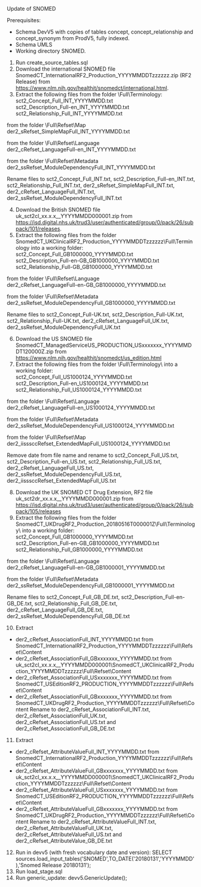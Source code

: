 Update of SNOMED

Prerequisites:
- Schema DevV5 with copies of tables concept, concept_relationship and concept_synonym from ProdV5, fully indexed. 
- Schema UMLS
- Working directory SNOMED.

1. Run create_source_tables.sql
2. Download the international SNOMED file SnomedCT_InternationalRF2_Production_YYYYMMDDTzzzzzz.zip (RF2 Release) from https://www.nlm.nih.gov/healthit/snomedct/international.html.
3. Extract the following files from the folder \Full\Terminology:  
sct2_Concept_Full_INT_YYYYMMDD.txt  
sct2_Description_Full-en_INT_YYYYMMDD.txt  
sct2_Relationship_Full_INT_YYYYMMDD.txt  

from the folder \Full\Refset\Map  
der2_sRefset_SimpleMapFull_INT_YYYYMMDD.txt

from the folder \Full\Refset\Language  
der2_cRefset_LanguageFull-en_INT_YYYYMMDD.txt

from the folder \Full\Refset\Metadata  
der2_ssRefset_ModuleDependencyFull_INT_YYYYMMDD.txt

Rename files to sct2_Concept_Full_INT.txt, sct2_Description_Full-en_INT.txt, sct2_Relationship_Full_INT.txt, der2_sRefset_SimpleMapFull_INT.txt, der2_cRefset_LanguageFull_INT.txt, der2_ssRefset_ModuleDependencyFull_INT.txt

4. Download the British SNOMED file uk_sct2cl_xx.x.x__YYYYMMDD000001.zip from https://isd.digital.nhs.uk/trud3/user/authenticated/group/0/pack/26/subpack/101/releases.
5. Extract the following files from the folder SnomedCT_UKClinicalRF2_Production_YYYYMMDDTzzzzzz\Full\Terminology into a working folder:  
sct2_Concept_Full_GB1000000_YYYYMMDD.txt  
sct2_Description_Full-en-GB_GB1000000_YYYYMMDD.txt  
sct2_Relationship_Full-GB_GB1000000_YYYYMMDD.txt  

from the folder \Full\Refset\Language  
der2_cRefset_LanguageFull-en-GB_GB1000000_YYYYMMDD.txt

from the folder \Full\Refset\Metadata  
der2_ssRefset_ModuleDependencyFull_GB1000000_YYYYMMDD.txt

Rename files to sct2_Concept_Full-UK.txt, sct2_Description_Full-UK.txt, sct2_Relationship_Full-UK.txt, der2_cRefset_LanguageFull_UK.txt, der2_ssRefset_ModuleDependencyFull_UK.txt

6. Download the US SNOMED file SnomedCT_ManagedServiceUS_PRODUCTION_USxxxxxxx_YYYYMMDDT120000Z.zip from https://www.nlm.nih.gov/healthit/snomedct/us_edition.html
7. Extract the following files from the folder \Full\Terminology\ into a working folder:  
sct2_Concept_Full_US1000124_YYYYMMDD.txt  
sct2_Description_Full-en_US1000124_YYYYMMDD.txt  
sct2_Relationship_Full_US1000124_YYYYMMDD.txt  

from the folder \Full\Refset\Language  
der2_cRefset_LanguageFull-en_US1000124_YYYYMMDD.txt

from the folder \Full\Refset\Metadata  
der2_ssRefset_ModuleDependencyFull_US1000124_YYYYMMDD.txt

from the folder \Full\Refset\Map  
der2_iisssccRefset_ExtendedMapFull_US1000124_YYYYMMDD.txt

Remove date from file name and rename to sct2_Concept_Full_US.txt, sct2_Description_Full-en_US.txt, sct2_Relationship_Full_US.txt, der2_cRefset_LanguageFull_US.txt, der2_ssRefset_ModuleDependencyFull_US.txt, der2_iisssccRefset_ExtendedMapFull_US.txt

8. Download the UK SNOMED CT Drug Extension, RF2 file uk_sct2dr_xx.x.x__YYYYMMDD000001.zip from https://isd.digital.nhs.uk/trud3/user/authenticated/group/0/pack/26/subpack/105/releases
9. Extract the following files from the folder SnomedCT_UKDrugRF2_Production_20180516T000001Z\Full\Terminology\ into a working folder:  
sct2_Concept_Full_GB1000000_YYYYMMDD.txt  
sct2_Description_Full-en-GB_GB1000000_YYYYMMDD.txt  
sct2_Relationship_Full_GB1000000_YYYYMMDD.txt  

from the folder \Full\Refset\Language  
der2_cRefset_LanguageFull-en-GB_GB1000001_YYYYMMDD.txt

from the folder \Full\Refset\Metadata  
der2_ssRefset_ModuleDependencyFull_GB1000001_YYYYMMDD.txt

Rename files to sct2_Concept_Full_GB_DE.txt, sct2_Description_Full-en-GB_DE.txt, sct2_Relationship_Full_GB_DE.txt, der2_cRefset_LanguageFull_GB_DE.txt, der2_ssRefset_ModuleDependencyFull_GB_DE.txt

10. Extract
- der2_cRefset_AssociationFull_INT_YYYYMMDD.txt from SnomedCT_InternationalRF2_Production_YYYYMMDDTzzzzzz\Full\Refset\Content
- der2_cRefset_AssociationFull_GBxxxxxxx_YYYYMMDD.txt from uk_sct2cl_xx.x.x__YYYYMMDD000001\SnomedCT_UKClinicalRF2_Production_YYYYMMDDTzzzzzz\Full\Refset\Content
- der2_cRefset_AssociationFull_USxxxxxxx_YYYYMMDD.txt from SnomedCT_USEditionRF2_PRODUCTION_YYYYMMDDTzzzzzz\Full\Refset\Content
- der2_cRefset_AssociationFull_GBxxxxxxx_YYYYMMDD.txt from SnomedCT_UKDrugRF2_Production_YYYYMMDDTzzzzzz\Full\Refset\Content
Rename to der2_cRefset_AssociationFull_INT.txt, der2_cRefset_AssociationFull_UK.txt, der2_cRefset_AssociationFull_US.txt and der2_cRefset_AssociationFull_GB_DE.txt

11. Extract
- der2_cRefset_AttributeValueFull_INT_YYYYMMDD.txt from SnomedCT_InternationalRF2_Production_YYYYMMDDTzzzzzz\Full\Refset\Content
- der2_cRefset_AttributeValueFull_GBxxxxxxx_YYYYMMDD.txt from uk_sct2cl_xx.x.x__YYYYMMDD000001\SnomedCT_UKClinicalRF2_Production_YYYYMMDDTzzzzzz\Full\Refset\Content
- der2_cRefset_AttributeValueFull_USxxxxxxx_YYYYMMDD.txt from SnomedCT_USEditionRF2_PRODUCTION_YYYYMMDDTzzzzzz\Full\Refset\Content
- der2_cRefset_AttributeValueFull_GBxxxxxxx_YYYYMMDD.txt from SnomedCT_UKDrugRF2_Production_YYYYMMDDTzzzzzz\Full\Refset\Content
Rename to der2_cRefset_AttributeValueFull_INT.txt, der2_cRefset_AttributeValueFull_UK.txt, der2_cRefset_AttributeValueFull_US.txt and der2_cRefset_AttributeValue_GB_DE.txt

12. Run in devv5 (with fresh vocabulary date and version): SELECT sources.load_input_tables('SNOMED',TO_DATE('20180131','YYYYMMDD'),'Snomed Release 20180131');
13. Run load_stage.sql
14. Run generic_update: devv5.GenericUpdate();